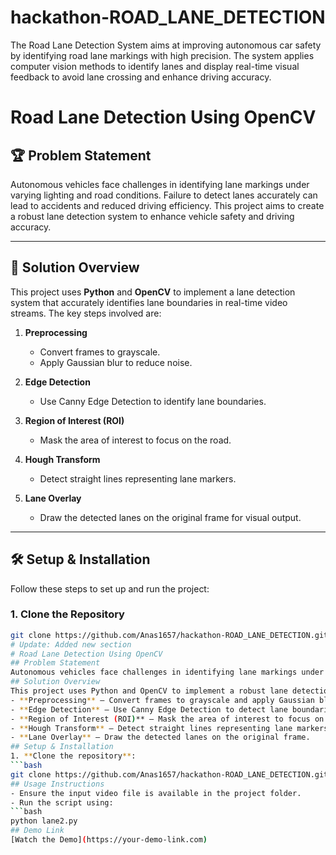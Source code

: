 # hackathon-ROAD_LANE_DETECTION
The Road Lane Detection System aims at improving autonomous car safety by identifying road lane markings with high precision. The system applies computer vision methods to identify lanes and display real-time visual feedback to avoid lane crossing and enhance driving accuracy.
# Road Lane Detection Using OpenCV  

## 🏆 Problem Statement  
Autonomous vehicles face challenges in identifying lane markings under varying lighting and road conditions. Failure to detect lanes accurately can lead to accidents and reduced driving efficiency. This project aims to create a robust lane detection system to enhance vehicle safety and driving accuracy.  

---

## 🚀 Solution Overview  
This project uses **Python** and **OpenCV** to implement a lane detection system that accurately identifies lane boundaries in real-time video streams. The key steps involved are:  

1. **Preprocessing**  
   - Convert frames to grayscale.  
   - Apply Gaussian blur to reduce noise.  

2. **Edge Detection**  
   - Use Canny Edge Detection to identify lane boundaries.  

3. **Region of Interest (ROI)**  
   - Mask the area of interest to focus on the road.  

4. **Hough Transform**  
   - Detect straight lines representing lane markers.  

5. **Lane Overlay**  
   - Draw the detected lanes on the original frame for visual output.  

---

## 🛠️ Setup & Installation  
Follow these steps to set up and run the project:  

### 1. **Clone the Repository**  
```bash
git clone https://github.com/Anas1657/hackathon-ROAD_LANE_DETECTION.git
# Update: Added new section
# Road Lane Detection Using OpenCV
## Problem Statement
Autonomous vehicles face challenges in identifying lane markings under varying lighting and road conditions. Failure to detect lanes accurately can lead to accidents and reduced driving efficiency.
## Solution Overview
This project uses Python and OpenCV to implement a robust lane detection system. The key steps involved are:
- **Preprocessing** – Convert frames to grayscale and apply Gaussian blur.
- **Edge Detection** – Use Canny Edge Detection to detect lane boundaries.
- **Region of Interest (ROI)** – Mask the area of interest to focus on the road.
- **Hough Transform** – Detect straight lines representing lane markers.
- **Lane Overlay** – Draw the detected lanes on the original frame.
## Setup & Installation
1. **Clone the repository**:
```bash
git clone https://github.com/Anas1657/hackathon-ROAD_LANE_DETECTION.git
## Usage Instructions
- Ensure the input video file is available in the project folder.
- Run the script using:
```bash
python lane2.py
## Demo Link
[Watch the Demo](https://your-demo-link.com)


